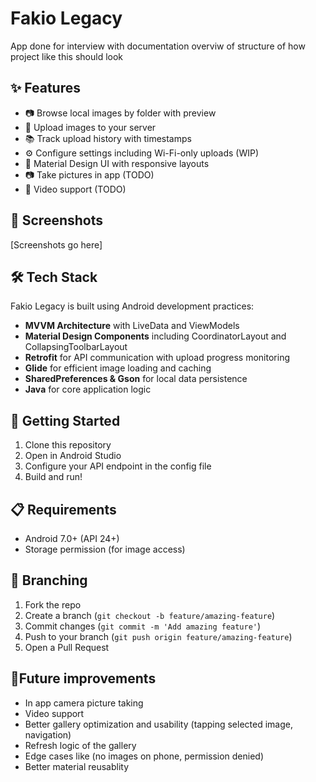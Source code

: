 # Fakio Legacy

App done for interview with documentation overviw of structure of how project like this should look

## ✨ Features

- 📷 Browse local images by folder with preview
- 🚀 Upload images to your server 
- 📚 Track upload history with timestamps
- ⚙️ Configure settings including Wi-Fi-only uploads (WIP)
- 📱 Material Design UI with responsive layouts
- 📷 Take pictures in app (TODO)
- 🎥 Video support (TODO)

## 📱 Screenshots

[Screenshots go here]

## 🛠️ Tech Stack

Fakio Legacy is built using Android development practices:

- **MVVM Architecture** with LiveData and ViewModels
- **Material Design Components** including CoordinatorLayout and CollapsingToolbarLayout
- **Retrofit** for API communication with upload progress monitoring
- **Glide** for efficient image loading and caching
- **SharedPreferences & Gson** for local data persistence
- **Java** for core application logic

## 🚀 Getting Started

1. Clone this repository
2. Open in Android Studio
3. Configure your API endpoint in the config file
4. Build and run!

## 📋 Requirements

- Android 7.0+ (API 24+)
- Storage permission (for image access)

## 💾 Branching

1. Fork the repo
2. Create a branch (`git checkout -b feature/amazing-feature`)
3. Commit changes (`git commit -m 'Add amazing feature'`)
4. Push to your branch (`git push origin feature/amazing-feature`)
5. Open a Pull Request

## 🔧Future improvements

- In app camera picture taking
- Video support
- Better gallery optimization and usability (tapping selected image, navigation)
- Refresh logic of the gallery
- Edge cases like (no images on phone, permission denied)
- Better material reusablity 
